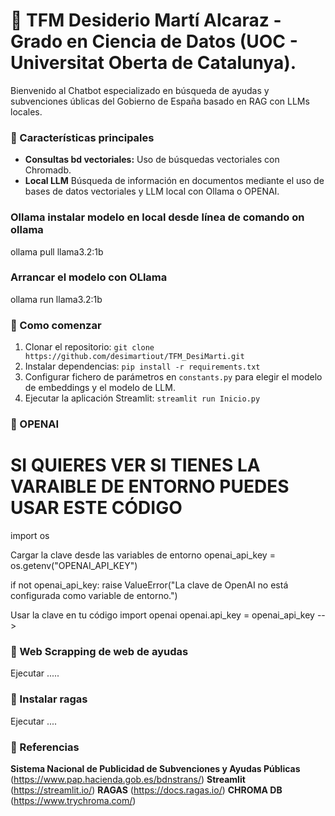 # 📝 TFM Desiderio Martí Alcaraz - Grado en Ciencia de Datos (UOC - Universitat Oberta de Catalunya).

Bienvenido al Chatbot especializado en búsqueda de ayudas y subvenciones úblicas del Gobierno de España basado en RAG con LLMs locales.

### 🌟 Características principales
- **Consultas bd vectoriales:** Uso de búsquedas vectoriales con Chromadb.
- **Local LLM** Búsqueda de información en documentos mediante el uso de bases de datos vectoriales y LLM local  con Ollama o OPENAI.

### Ollama instalar modelo en local desde línea de comando on ollama
ollama pull llama3.2:1b

### Arrancar el modelo con OLlama
ollama run llama3.2:1b

### 🚀 Como comenzar
1. Clonar el repositorio: `git clone https://github.com/desimartiout/TFM_DesiMarti.git`
2. Instalar dependencias: `pip install -r requirements.txt`
3. Configurar fichero de parámetros en `constants.py` para elegir el modelo de embeddings y el modelo de LLM.
4. Ejecutar la aplicación Streamlit: `streamlit run Inicio.py`

### 📘 OPENAI

# SI QUIERES VER SI TIENES LA VARAIBLE DE ENTORNO PUEDES USAR ESTE CÓDIGO
import os

Cargar la clave desde las variables de entorno
openai_api_key = os.getenv("OPENAI_API_KEY")

if not openai_api_key:
    raise ValueError("La clave de OpenAI no está configurada como variable de entorno.")

Usar la clave en tu código
import openai
openai.api_key = openai_api_key -->

### 📘 Web Scrapping de web de ayudas
Ejecutar .....


### 📘 Instalar ragas
Ejecutar ....

### 📘 Referencias
**Sistema Nacional de Publicidad de Subvenciones y Ayudas Públicas** (https://www.pap.hacienda.gob.es/bdnstrans/)
**Streamlit** (https://streamlit.io/)
**RAGAS** (https://docs.ragas.io/)
**CHROMA DB** (https://www.trychroma.com/)